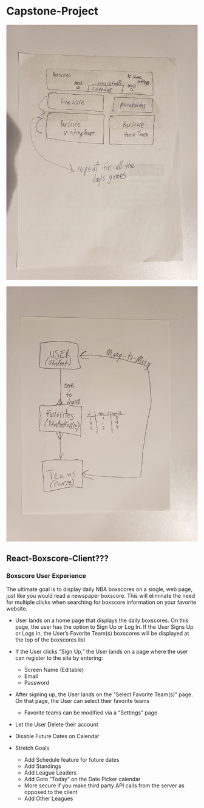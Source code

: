 # Capstone-Project

![wireframe](/react-boxscore-client/public/images/BoxscoreHomepage.jpg)

![wireframe](/react-boxscore-client/public/images/entityRelationshipDiagram_ERD.jpg)


## React-Boxscore-Client???

### Boxscore User Experience

The ultimate goal is to display daily NBA boxscores on a single, web page, just like you would read a newspaper boxscore.  This will eliminate the need for multiple clicks when searching for boxscore information on your favorite website.

* User lands on a home page that displays the daily boxscores.  On this page, the user has the option to Sign Up or Log In.  If the User Signs Up or Logs In, the User’s Favorite Team(s) boxscores will be displayed at the top of the boxscores list
* If the User clicks “Sign Up,” the User lands on a page where the user can register to the site by entering:
	- Screen Name (Editable)
	- Email
	- Password
* After signing up, the User lands on the “Select Favorite Team(s)” page.  On that page, the User can select their favorite teams
	- Favorite teams can be modified via a “Settings” page
* Let the User Delete their account
* Disable Future Dates on Calendar

* Stretch Goals
	- Add Schedule feature for future dates
	- Add Standings
	- Add League Leaders
	- Add Goto “Today” on the Date Picker calendar
	- More secure if you make third party API calls from the server as opposed to the client
	- Add Other Leagues


